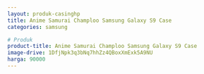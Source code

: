 ```yaml
---
layout: produk-casinghp
title: Anime Samurai Champloo Samsung Galaxy S9 Case
categories: samsung

# Produk
product-title: Anime Samurai Champloo Samsung Galaxy S9 Case
image-drive: 1DfjNpk3q3bNq7hhZz4QBoxXmExk5A9NU
harga: 90000
---
```

